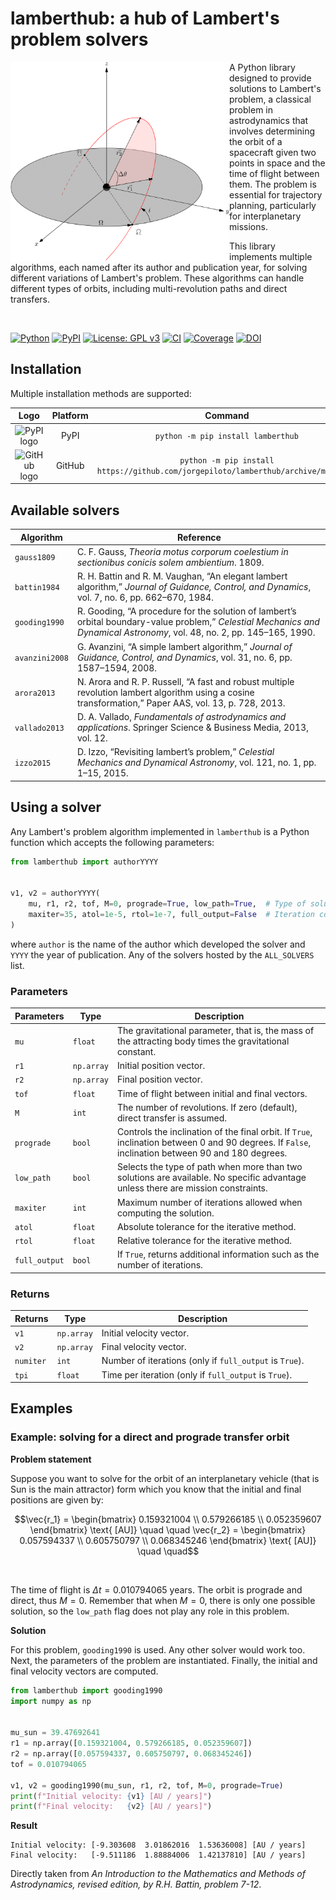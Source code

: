 # lamberthub: a hub of Lambert's problem solvers

<img align="left" width=350px src="https://github.com/jorgepiloto/lamberthub/raw/main/doc/source/_static/lamberts_problem_geometry.png"/>

A Python library designed to provide solutions to Lambert's problem, a
classical problem in astrodynamics that involves determining the orbit of a
spacecraft given two points in space and the time of flight between them. The
problem is essential for trajectory planning, particularly for interplanetary
missions.

This library implements multiple algorithms, each named after its author and
publication year, for solving different variations of Lambert's problem. These
algorithms can handle different types of orbits, including multi-revolution
paths and direct transfers.

<br>

<!-- vale off -->
[![Python](https://img.shields.io/pypi/pyversions/lamberthub?logo=pypi)](https://pypi.org/project/lamberthub/)
[![PyPI](https://img.shields.io/pypi/v/lamberthub.svg?logo=python&logoColor=white)](https://pypi.org/project/lamberthub/)
[![License: GPL v3](https://img.shields.io/badge/License-GPLv3-blue.svg)](https://www.gnu.org/licenses/gpl-3.0)
[![CI](https://github.com/jorgepiloto/lamberthub/actions/workflows/ci_cd.yml/badge.svg?branch=main)](https://github.com/jorgepiloto/lamberthub/actions/workflows/ci_cd.yml)
[![Coverage](https://codecov.io/gh/jorgepiloto/lamberthub/branch/main/graph/badge.svg?token=3BY2J5AB8D)](https://codecov.io/gh/jorgepiloto/lamberthub)
[![DOI](https://zenodo.org/badge/364482782.svg)](https://zenodo.org/badge/latestdoi/364482782)
<!-- vale on -->

## Installation

Multiple installation methods are supported:

|                             **Logo**                              | **Platform** |                                    **Command**                                    |
|:-----------------------------------------------------------------:|:------------:|:---------------------------------------------------------------------------------:|
|       ![PyPI logo](https://simpleicons.org/icons/pypi.svg)        |     PyPI     |                        ``python -m pip install lamberthub``                        |
|     ![GitHub logo](https://simpleicons.org/icons/github.svg)      |    GitHub    | ``python -m pip install https://github.com/jorgepiloto/lamberthub/archive/main.zip`` |

## Available solvers

<!-- vale off -->

| Algorithm     | Reference                                                                                                                                               |
|---------------|---------------------------------------------------------------------------------------------------------------------------------------------------------|
| `gauss1809`   | C. F. Gauss, *Theoria motus corporum coelestium in sectionibus conicis solem ambientium*. 1809.                                                         |
| `battin1984`  | R. H. Battin and R. M. Vaughan, “An elegant lambert algorithm,” *Journal of Guidance, Control, and Dynamics*, vol. 7, no. 6, pp. 662–670, 1984.         |
| `gooding1990` | R. Gooding, “A procedure for the solution of lambert’s orbital boundary-value problem,” *Celestial Mechanics and Dynamical Astronomy*, vol. 48, no. 2, pp. 145–165, 1990. |
| `avanzini2008`| G. Avanzini, “A simple lambert algorithm,” *Journal of Guidance, Control, and Dynamics*, vol. 31, no. 6, pp. 1587–1594, 2008.                          |
| `arora2013`   | N. Arora and R. P. Russell, “A fast and robust multiple revolution lambert algorithm using a cosine transformation,” Paper AAS, vol. 13, p. 728, 2013.  |
| `vallado2013` | D. A. Vallado, *Fundamentals of astrodynamics and applications*. Springer Science & Business Media, 2013, vol. 12.                                       |
| `izzo2015`    | D. Izzo, “Revisiting lambert’s problem,” *Celestial Mechanics and Dynamical Astronomy*, vol. 121, no. 1, pp. 1–15, 2015.                                |

<!-- vale on -->

## Using a solver

Any Lambert's problem algorithm implemented in `lamberthub` is a Python function
which accepts the following parameters:

```python
from lamberthub import authorYYYY


v1, v2 = authorYYYY(
    mu, r1, r2, tof, M=0, prograde=True, low_path=True,  # Type of solution
    maxiter=35, atol=1e-5, rtol=1e-7, full_output=False  # Iteration config
)
```

where `author` is the name of the author which developed the solver and `YYYY`
the year of publication. Any of the solvers hosted by the `ALL_SOLVERS` list.

### Parameters

| Parameters    | Type      | Description |
|---------------|-----------|-------------|
| `mu`          | `float`   | The gravitational parameter, that is, the mass of the attracting body times the gravitational constant. |
| `r1`          | `np.array`| Initial position vector. |
| `r2`          | `np.array`| Final position vector. |
| `tof`         | `float`   | Time of flight between initial and final vectors. |
| `M`           | `int`     | The number of revolutions. If zero (default), direct transfer is assumed. |
| `prograde`    | `bool`    | Controls the inclination of the final orbit. If `True`, inclination between 0 and 90 degrees. If `False`, inclination between 90 and 180 degrees. |
| `low_path`    | `bool`    | Selects the type of path when more than two solutions are available. No specific advantage unless there are mission constraints. |
| `maxiter`     | `int`     | Maximum number of iterations allowed when computing the solution. |
| `atol`        | `float`   | Absolute tolerance for the iterative method. |
| `rtol`        | `float`   | Relative tolerance for the iterative method. |
| `full_output` | `bool`    | If `True`, returns additional information such as the number of iterations. |

### Returns

| Returns       | Type       | Description |
|---------------|------------|-------------|
| `v1`          | `np.array` | Initial velocity vector. |
| `v2`          | `np.array` | Final velocity vector. |
| `numiter`     | `int`      | Number of iterations (only if `full_output` is `True`). |
| `tpi`         | `float`    | Time per iteration (only if `full_output` is `True`). |

## Examples

### Example: solving for a direct and prograde transfer orbit

**Problem statement**

Suppose you want to solve for the orbit of an interplanetary vehicle (that is
Sun is the main attractor) form which you know that the initial and final
positions are given by:

```math
\vec{r_1} = \begin{bmatrix} 0.159321004 \\ 0.579266185 \\ 0.052359607 \end{bmatrix} \text{ [AU]} \quad \quad
\vec{r_2} = \begin{bmatrix} 0.057594337 \\ 0.605750797 \\ 0.068345246 \end{bmatrix} \text{ [AU]} \quad \quad
```

<br>

The time of flight is $\Delta t = 0.010794065$ years. The orbit is
prograde and direct, thus $M=0$. Remember that when $M=0$, there is only one
possible solution, so the `low_path` flag does not play any role in this
problem.

**Solution**

For this problem, `gooding1990` is used. Any other solver would work too. Next,
the parameters of the problem are instantiated. Finally, the initial and final
velocity vectors are computed.

```python
from lamberthub import gooding1990
import numpy as np


mu_sun = 39.47692641
r1 = np.array([0.159321004, 0.579266185, 0.052359607])
r2 = np.array([0.057594337, 0.605750797, 0.068345246])
tof = 0.010794065

v1, v2 = gooding1990(mu_sun, r1, r2, tof, M=0, prograde=True)
print(f"Initial velocity: {v1} [AU / years]")
print(f"Final velocity:   {v2} [AU / years]")
```

**Result**

```console
Initial velocity: [-9.303608  3.01862016  1.53636008] [AU / years]
Final velocity:   [-9.511186  1.88884006  1.42137810] [AU / years]
```

Directly taken from *An Introduction to the Mathematics and Methods of
Astrodynamics, revised edition, by R.H. Battin, problem 7-12*.

